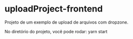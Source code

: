 # uploadProject-frontend
Projeto de um exemplo de upload de arquivos com dropzone.

No diretório do projeto, você pode rodar:
  yarn start
